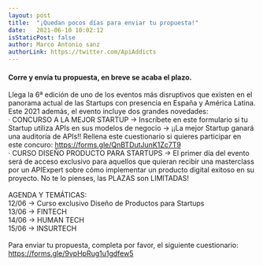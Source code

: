 ```yaml
---
layout: post
title:  "¡Quedan pocos días para enviar tu propuesta!"
date:   2021-06-10 10:02:12
isStaticPost: false
author: Marco Antonio sanz
authorLink: https://twitter.com/ApiAddicts
---
```



#### Corre y envía tu propuesta, en breve se acaba el plazo.

Llega la 6ª edición de uno de los eventos más disruptivos que existen en el panorama actual de las Startups con presencia en España y América Latina. 
<br>
Este 2021 además, el evento incluye dos grandes novedades:
<br>
· CONCURSO A LA MEJOR STARTUP -> Inscríbete en este formulario si tu Startup utiliza APIs en sus modelos de negocio -> ¡¡La mejor Startup ganará una auditoría de APIs!! Rellena este cuestionario si quieres participar en este concuro: https://forms.gle/QnBTDutJunK1Zc7T9
<br>
· CURSO DISEÑO PRODUCTO PARA STARTUPS -> El primer día del evento será de acceso exclusivo para aquellos que quieran recibir una masterclass por un APIExpert sobre cómo implementar un producto digital exitoso en su proyecto. No te lo pienses, las PLAZAS son LIMITADAS!
<br>
<br>
AGENDA Y TEMÁTICAS:
<br>
12/06 -> Curso exclusivo  Diseño de Productos para Startups
<br>
13/06 ->  FINTECH
<br>
14/06 ->  HUMAN TECH
<br>
15/06 ->  INSURTECH
<br>
<br>
Para enviar tu propuesta, completa por favor, el siguiente cuestionario: https://forms.gle/9vpHpRug1u1gdfew5
